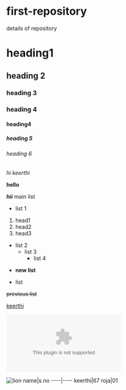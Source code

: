 # first-repository
details of repository
# heading1
## heading 2
### heading 3
### heading 4
#### heading4
##### heading 5
###### heading 6
*hi keerthi*

**hello**

***hii***
main list
 - list 1
 1. head1
 2. head2
 3. head3
 - list 2
   - list 3
     - list 4
  * **new list**
   - list
   
   ~~previous list~~
   
   [keerthi](http//keerthi.com)
   
   ![image](http//keerthi.com)
   
   ![lion](https://i.natgeofe.com/n/487a0d69-8202-406f-a6a0-939ed3704693/african-lion_2x3.JPG)
  name|s.no
  ----|----
  keerthi|67
  roja|01
